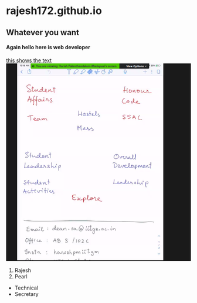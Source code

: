 # rajesh172.github.io
## Whatever you want
#### Again hello here is web developer
[this shows the text](https://www.youtube.com/watch?v=WFsAon_TWPQ)<br>
<img src = "1.jpg">
1. Rajesh
2. Pearl
* Technical
* Secretary
